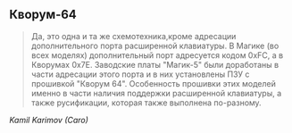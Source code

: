 ## Кворум-64

> Да, это одна и та же схемотехника,кроме адресации дополнительного порта расширенной клавиатуры.
> В Магике (во всех моделях) дополнительный порт адресуется кодом 0xFC, а в Кворумах 0x7E.
> Заводские платы "Магик-5" были доработаны в части адресации этого порта и в них установлены ПЗУ с прошивкой "Кворум 64".
> Особенность прошивки этих моделей именно в части наличия поддержки расширенной клавиатуры, а также русификации, которая также выполнена по-разному.

*Kamil Karimov (Caro)*
